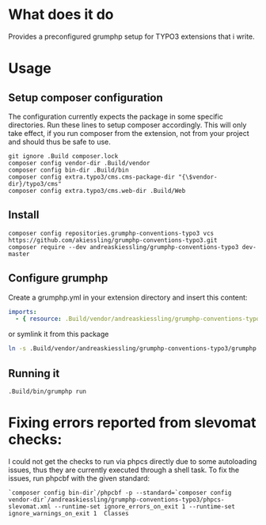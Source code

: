 # What does it do

Provides a preconfigured grumphp setup for TYPO3 extensions that i write.   

# Usage

## Setup composer configuration

The configuration currently expects the package in some specific directories. Run these lines to setup composer accordingly. This will only take effect, if you run composer from the extension, not from your project and should thus be safe to use.

~~~shell
git ignore .Build composer.lock
composer config vendor-dir .Build/vendor
composer config bin-dir .Build/bin
composer config extra.typo3/cms.cms-package-dir "{\$vendor-dir}/typo3/cms"
composer config extra.typo3/cms.web-dir .Build/Web
~~~

## Install

~~~shell
composer config repositories.grumphp-conventions-typo3 vcs https://github.com/akiessling/grumphp-conventions-typo3.git
composer require --dev andreaskiessling/grumphp-conventions-typo3 dev-master
~~~

## Configure grumphp

Create a grumphp.yml in your extension directory and insert this content:
~~~yaml
imports:
  - { resource: .Build/vendor/andreaskiessling/grumphp-conventions-typo3/grumphp.yml }
~~~
or symlink it from this package
~~~bash
ln -s .Build/vendor/andreaskiessling/grumphp-conventions-typo3/grumphp.yml .
~~~

## Running it

~~~shell
.Build/bin/grumphp run
~~~

# Fixing errors reported from slevomat checks:

I could not get the checks to run via phpcs directly due to some autoloading issues, thus they are currently executed through a shell task. To fix the issues, run phpcbf with the given standard:

~~~
`composer config bin-dir`/phpcbf -p --standard=`composer config vendor-dir`/andreaskiessling/grumphp-conventions-typo3/phpcs-slevomat.xml --runtime-set ignore_errors_on_exit 1 --runtime-set ignore_warnings_on_exit 1  Classes
~~~

